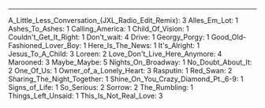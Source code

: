 ---
A_Little_Less_Conversation_(JXL_Radio_Edit_Remix): 3
Alles_Em_Lot: 1
Ashes_To_Ashes: 1
Calling_America: 1
Child_Of_Vision: 1
Couldn't_Get_It_Right: 1
Don't_wait: 4
Drive: 1
Georgy_Porgy: 1
Good_Old-Fashioned_Lover_Boy: 1
Here_Is_The_News: 1
It's_Alright: 1
Jesus_To_A_Child: 3
Loreen: 2
Love_Don't_Live_Here_Anymore: 4
Marooned: 3
Maybe_Maybe: 5
Nights_On_Broadway: 1
No_Doubt_About_It: 2
One_Of_Us: 1
Owner_of_a_Lonely_Heart: 3
Rasputin: 1
Red_Swan: 2
Sharing_The_Night_Together: 1
Shine_On_You_Crazy_Diamond_Pt._6-9: 1
Signs_of_Life: 1
So_Serious: 2
Sorrow: 2
The_Rumbling: 1
Things_Left_Unsaid: 1
This_Is_Not_Real_Love: 3

